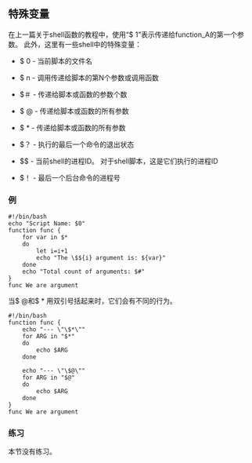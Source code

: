 ## 特殊变量

在上一篇关于shell函数的教程中，使用“$ 1”表示传递给function_A的第一个参数。 此外，这里有一些shell中的特殊变量：

- $ 0  - 当前脚本的文件名

- $ n  - 调用传递给脚本的第N个参数或调用函数

- $＃ - 传递给脚本或函数的参数个数

- $ @  - 传递给脚本或函数的所有参数

- $ *  - 传递给脚本或函数的所有参数

- $？  - 执行的最后一个命令的退出状态

- $$  - 当前shell的进程ID。 对于shell脚本，这是它们执行的进程ID

- $！  - 最后一个后台命令的进程号

### 例

```shell
#!/bin/bash
echo "Script Name: $0"
function func {
    for var in $*
    do
        let i=i+1
        echo "The \$${i} argument is: ${var}"
    done
    echo "Total count of arguments: $#"
}
func We are argument
```

当$ @和$ * 用双引号括起来时，它们会有不同的行为。

```shell
#!/bin/bash
function func {
    echo "--- \"\$*\""
    for ARG in "$*"
    do
        echo $ARG
    done

    echo "--- \"\$@\""
    for ARG in "$@"
    do
        echo $ARG
    done
}
func We are argument
```

### 练习

本节没有练习。
